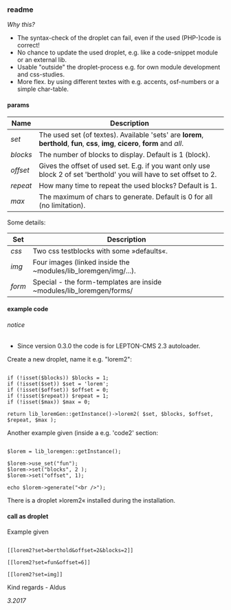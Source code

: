 ### readme
*Why this?*
- The syntax-check of the droplet can fail, even if the used (PHP-)code is correct!
- No chance to update the used droplet, e.g. like a code-snippet module or an external lib.
- Usable "outside" the droplet-process e.g. for own module development and css-studies.
- More flex. by using different textes with e.g. accents, osf-numbers or a simple char-table.

#### params
Name|Description
-----|-----
*set*|The used set (of textes). Available 'sets' are **lorem**, **berthold**, **fun**, **css**, **img**, **cicero**, **form** and *all*.
*blocks*|The number of blocks to display. Default is 1 (block).
*offset*|Gives the offset of used set. E.g. if you want only use block 2 of set 'berthold' you will have to set offset to 2.
*repeat*|How many time to repeat the used blocks? Default is 1.
*max*|The maximum of chars to generate. Default is 0 for all (no limitation).

Some details:

Set|Description
-----|-----
*css*|Two css testblocks with some »defaults«.
*img*|Four images (linked inside the ~modules/lib_loremgen/img/...).
*form*|Special - the form-templates are inside ~modules/lib_loremgen/forms/


#### example code

###### notice
- Since version 0.3.0 the code is for LEPTON-CMS 2.3 autoloader. 

Create a new droplet, name it e.g. "lorem2":

```code

if (!isset($blocks)) $blocks = 1;
if (!isset($set)) $set = 'lorem';
if (!isset($offset)) $offset = 0;
if (!isset($repeat)) $repeat = 1;
if (!isset($max)) $max = 0;

return lib_loremGen::getInstance()->lorem2( $set, $blocks, $offset, $repeat, $max );

```

Another example given (inside a e.g. 'code2' section:

```code

$lorem = lib_loremgen::getInstance();

$lorem->use_set("fun");
$lorem->set("blocks", 2 );
$lorem->set("offset", 1);

echo $lorem->generate("<br />");

```

There is a droplet »lorem2« installed during the installation.

#### call as droplet
Example given
```code

[[lorem2?set=berthold&offset=2&blocks=2]]

[[lorem2?set=fun&offset=6]]

[[lorem2?set=img]]

```

Kind regards - Aldus

*3.2017*
